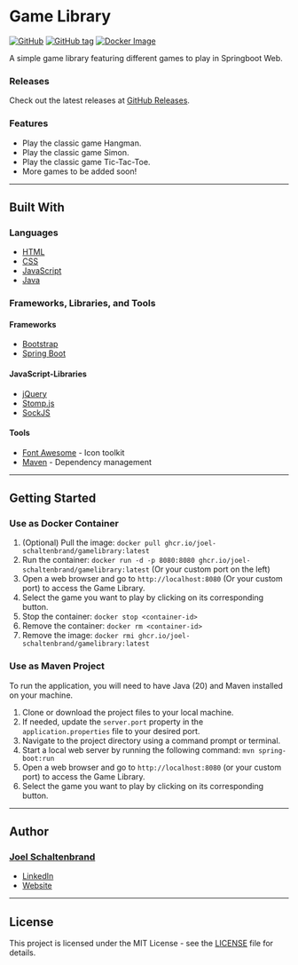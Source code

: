 # Game Library

[![GitHub](https://img.shields.io/github/license/Joel-Schaltenbrand/GameLibrary?style=for-the-badge)](https://github.com/Joel-Schaltenbrand/GameLibrary/blob/master/LICENSE)
[![GitHub tag](https://img.shields.io/github/v/tag/Joel-Schaltenbrand/GameLibrary?style=for-the-badge)](https://github.com/Joel-Schaltenbrand/GameLibrary/tags)
[![Docker Image](https://img.shields.io/badge/Docker%20image-ghcr.io%2Fjoel--schaltenbrand%2Fgamelibrary-green/gamelibrary?style=for-the-badge&link=https://ghcr.io/joel-schaltenbrand/gamelibrary)](https://ghcr.io/joel-schaltenbrand/gamelibrary)

A simple game library featuring different games to play in Springboot Web.

### Releases

Check out the latest releases at [GitHub Releases](https://github.com/joel-schaltenbrand/GameLibrary/releases).

### Features

* Play the classic game Hangman.
* Play the classic game Simon.
* Play the classic game Tic-Tac-Toe.
* More games to be added soon!

---

## Built With

### Languages

- [HTML](https://developer.mozilla.org/en-US/docs/Web/HTML)
- [CSS](https://developer.mozilla.org/en-US/docs/Web/CSS)
- [JavaScript](https://www.javascript.com/)
- [Java](https://www.java.com/en/)

### Frameworks, Libraries, and Tools

#### Frameworks

- [Bootstrap](https://getbootstrap.com/)
- [Spring Boot](https://spring.io/projects/spring-boot)

#### JavaScript-Libraries

- [jQuery](https://jquery.com/)
- [Stomp.js](https://github.com/stomp-js/stompjs)
- [SockJS](https://github.com/sockjs/sockjs-client)

#### Tools

- [Font Awesome](https://fontawesome.com/) - Icon toolkit
- [Maven](https://maven.apache.org/) - Dependency management

---

## Getting Started

### Use as Docker Container

1. (Optional) Pull the image: `docker pull ghcr.io/joel-schaltenbrand/gamelibrary:latest`
2. Run the container: `docker run -d -p 8080:8080 ghcr.io/joel-schaltenbrand/gamelibrary:latest` (Or your custom port on
   the left)
3. Open a web browser and go to `http://localhost:8080` (Or your custom port) to access the Game Library.
4. Select the game you want to play by clicking on its corresponding button.
5. Stop the container: `docker stop <container-id>`
6. Remove the container: `docker rm <container-id>`
7. Remove the image: `docker rmi ghcr.io/joel-schaltenbrand/gamelibrary:latest`

### Use as Maven Project

To run the application, you will need to have Java (20) and Maven installed on your machine.

1. Clone or download the project files to your local machine.
2. If needed, update the `server.port` property in the `application.properties` file to your desired port.
3. Navigate to the project directory using a command prompt or terminal.
4. Start a local web server by running the following command: `mvn spring-boot:run`
5. Open a web browser and go to `http://localhost:8080` (or your custom port) to access the Game Library.
6. Select the game you want to play by clicking on its corresponding button.

---

## Author

### [Joel Schaltenbrand](https://github.com/Joel-Schaltenbrand)

* [LinkedIn](https://www.linkedin.com/in/joel-schaltenbrand/)
* [Website](https://joelschaltenbrand.ch/)

---

## License

This project is licensed under the MIT License - see the [LICENSE](LICENSE) file for details.
